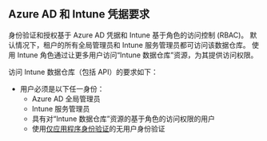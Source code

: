 <!-- This include is part of the Intune Data Warehouse documentation. -->

## <a name="azure-ad-and-intune-credential-requirements"></a>Azure AD 和 Intune 凭据要求

身份验证和授权基于 Azure AD 凭据和 Intune 基于角色的访问控制 (RBAC)。 默认情况下，租户的所有全局管理员和 Intune 服务管理员都可访问该数据仓库。 使用 Intune 角色通过让更多用户访问“Intune 数据仓库”资源，为其提供访问权限。

访问 Intune 数据仓库（包括 API）的要求如下：

  -  用户必须是以下任一身份：
      -  Azure AD 全局管理员
      -  Intune 服务管理员
      -  具有对“Intune 数据仓库”资源的基于角色的访问权限的用户
      -  使用[仅应用程序身份验证](../data-warehouse-app-only-auth.md)的无用户身份验证 